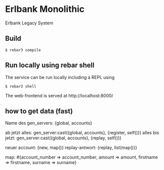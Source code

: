 # Erlbank Monolithic

Erlbank Legacy System

## Build

```
$ rebar3 compile
```

## Run locally using rebar shell

The service can be run locally including a REPL using

```
$ rebar3 shell
```

The web-frontend is served at http://localhost:8000/

## how to get data (fast)

Name des gen_servers: {global, accounts}

ab jetzt alles: gen_server:cast({global, accounts}, {register, self()})
alles bis jetzt: gen_server:cast({global, accounts}, {replay, self()})

neuer account: {new, map()}
replay-antwort: {replay, list(map())}

map: #{account_number => account_number, amount => amount, firstname => firstname, surname => surname}
